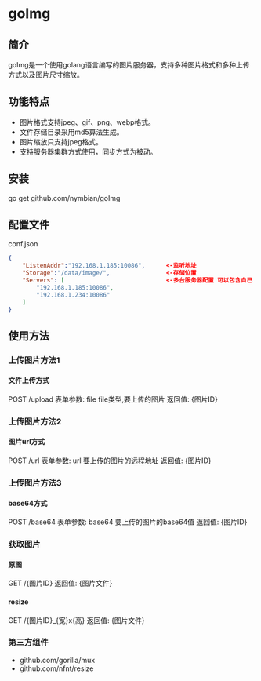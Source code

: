 # goImg

## 简介
goImg是一个使用golang语言编写的图片服务器，支持多种图片格式和多种上传方式以及图片尺寸缩放。
## 功能特点
* 图片格式支持jpeg、gif、png、webp格式。
* 文件存储目录采用md5算法生成。
* 图片缩放只支持jpeg格式。
* 支持服务器集群方式使用，同步方式为被动。
## 安装
go get  github.com/nymbian/goImg
## 配置文件
conf.json
```JSON
{
	"ListenAddr":"192.168.1.185:10086",      <-监听地址
	"Storage":"/data/image/",                <-存储位置
	"Servers": [                             <-多台服务器配置 可以包含自己
		"192.168.1.185:10086",
        "192.168.1.234:10086"
    ]
}
```

## 使用方法
### 上传图片方法1
#### 文件上传方式
POST /upload
表单参数:
file file类型,要上传的图片
返回值:
{图片ID}

### 上传图片方法2
#### 图片url方式
POST /url
表单参数:
url 要上传的图片的远程地址
返回值:
{图片ID}

### 上传图片方法3
#### base64方式 
POST /base64
表单参数:
base64 要上传的图片的base64值
返回值:
{图片ID}

### 获取图片
#### 原图
GET /{图片ID}
返回值:
{图片文件}
#### resize
GET /{图片ID}_{宽}x{高}
返回值:
{图片文件}

### 第三方组件
* github.com/gorilla/mux
* github.com/nfnt/resize
